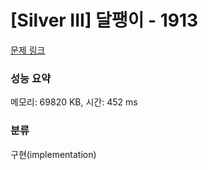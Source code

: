 # [Silver III] 달팽이 - 1913 

[문제 링크](https://www.acmicpc.net/problem/1913) 

### 성능 요약

메모리: 69820 KB, 시간: 452 ms

### 분류

구현(implementation)

